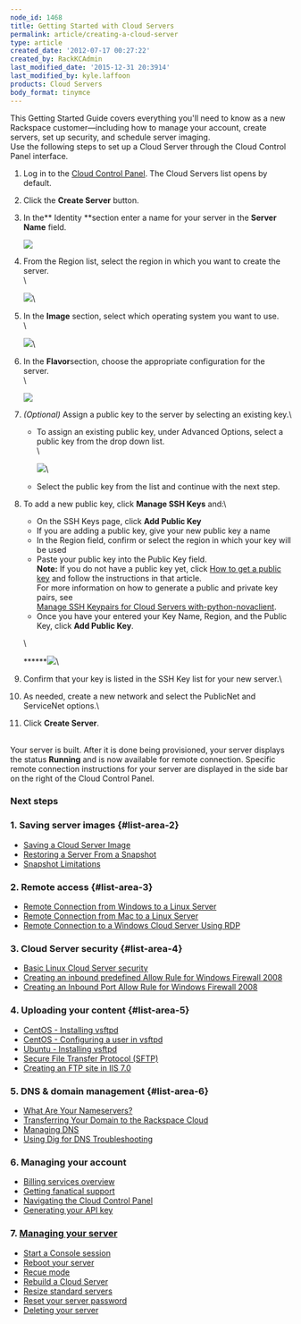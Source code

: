 ```yaml
---
node_id: 1468
title: Getting Started with Cloud Servers
permalink: article/creating-a-cloud-server
type: article
created_date: '2012-07-17 00:27:22'
created_by: RackKCAdmin
last_modified_date: '2015-12-31 20:3914'
last_modified_by: kyle.laffoon
products: Cloud Servers
body_format: tinymce
---
```


This Getting Started Guide covers everything you'll need to know as a
new Rackspace customer&mdash;including how to manage your account, create
servers, set up security, and schedule server imaging.\
 Use the following steps to set up a Cloud Server through the Cloud
Control Panel interface.

1.  Log in to the [Cloud Control
    Panel](https://mycloud.rackspace.com). The Cloud Servers list opens
    by default.
2.  Click the **Create Server** button.
3.  In the** Identity **section enter a name for your server in
    the **Server Name** field.

    ![](/knowledge_center/sites/default/files/field/image/Screen%20Shot%202015-01-14%20at%209.12.15%20AM.png)

4.  From the Region list, select the region in which you want to create
    the server.\
     \

    ![](/knowledge_center/sites/default/files/field/image/Screen%20Shot%202015-01-14%20at%209.13.25%20AM.png)\
      
5.  In the **Image** section, select which operating system you want to
    use.\
     \

    ![](/knowledge_center/sites/default/files/field/image/Screen%20Shot%202015-01-14%20at%209.15.30%20AM.png)\
      
6.  In the **Flavor**section, choose the appropriate configuration for
    the server.\
     \

    ![](/knowledge_center/sites/default/files/field/image/Screen%20Shot%202015-01-14%20at%209.16.55%20AM.png)
7.  *(Optional)* Assign a public key to the server by selecting an
    existing key.\
      
    -   To assign an existing public key, under Advanced Options, select
        a public key from the drop down list.\
         \

        ![](/knowledge_center/sites/default/files/field/image/Screen%20Shot%202015-01-14%20at%209.18.41%20AM.png)\
          
    -   Select the public key from the list and continue with the next
        step.

8.  To add a new public key, click **Manage SSH Keys** and:\
     
    -   On the SSH Keys page, click **Add Public Key**
    -   If you are adding a public key, give your new public key a name
    -   In the Region field, confirm or select the region in which your
        key will be used
    -   Paste your public key into the Public Key field.\
         **Note:** If you do not have a public key yet, click [How to
        get a public
        key](http://www.rackspace.com/knowledge_center/article/connecting-to-a-server-using-ssh-on-linux-or-mac-os)
        and follow the instructions in that article.\
                   For more information on how to generate a public and
        private key pairs, see\
                   [Manage SSH Keypairs for Cloud Servers
        with-python-novaclient](http://www.rackspace.com/knowledge_center/article/manage-ssh-key-pairs-for-cloud-servers-with-python-novaclient).
    -   Once you have your entered your Key Name, Region, and the Public
        Key, click **Add Public Key**.

    \

    ******![](/knowledge_center/sites/default/files/field/image/Screen%20Shot%202015-01-14%20at%209.30.59%20AM.png)\
      
9.  Confirm that your key is listed in the SSH Key list for your new
    server.\
      
10. As needed, create a new network and select the PublicNet and
    ServiceNet options.\
      
11. Click **Create Server**.

\
 Your server is built. After it is done being provisioned, your server
displays the status **Running** and is now available for remote
connection. Specific remote connection instructions for your server are 
displayed in the side bar on the right of the Cloud Control Panel.

 

### Next steps

### 1. Saving server images {#list-area-2}

-   [Saving a Cloud Server
    Image](http://www.rackspace.com/knowledge_center/article/rackspace-cloud-essentials-4-restoring-cloud-server-saved-image)
-   [Restoring a Server From a
    Snapshot](http://www.rackspace.com/knowledge_center/article/rackspace-cloud-essentials-4-restoring-cloud-server-saved-image)
-   [Snapshot
    Limitations](http://www.rackspace.com/knowledge_center/article/rackspace-cloud-essentials-4-cloud-server-snapshot-limitations)

### 2. Remote access {#list-area-3}

-   [Remote Connection from Windows to a Linux
    Server](http://www.rackspace.com/knowledge_center/index.php/Logging_in_via_Putty)
-   [Remote Connection from Mac to a Linux
    Server](http://www.rackspace.com/knowledge_center/Mac_to_Linux_using_iTerm)
-   [Remote Connection to a Windows Cloud Server Using
    RDP](https://admin.rackspace.com/knowledge_center/article/log-in-to-your-server-via-rdp-windows)

### 3. Cloud Server security {#list-area-4}

-   [Basic Linux Cloud Server
    security](http://www.rackspace.com/knowledge_center/content/rackspace-cloud-essentials-3-basic-cloud-server-security)
-   [Creating an inbound predefined Allow Rule for Windows Firewall
    2008](http://www.rackspace.com/knowledge_center/index.php/Creating_an_Inbound_Predefined_Allow_Rule_for_Windows_Firewall_%28Windows_2008%29)
-   [Creating an Inbound Port Allow Rule for Windows Firewall
    2008](http://www.rackspace.com/knowledge_center/index.php/Creating_an_Inbound_Port_Allow_Rule_for_Windows_Firewall_%28Windows_2008%29)

### 4. Uploading your content {#list-area-5}

-   [CentOS - Installing
    vsftpd](http://www.rackspace.com/knowledge_center/index.php/CentOS_-_Installing_vsftpd)
-   [CentOS - Configuring a user in
    vsftpd](http://www.rackspace.com/knowledge_center/index.php/CentOS_-_Configuring_a_user_in_vsftpd)
-   [Ubuntu - Installing
    vsftpd](http://www.rackspace.com/knowledge_center/index.php/Ubuntu_-_Installing_vsftpd)
-   [Secure File Transfer Protocol
    (SFTP)](http://www.rackspace.com/knowledge_center/index.php/Secure_File_Transfer_Protocol_%28SFTP%29)
-   [Creating an FTP site in IIS
    7.0](http://www.rackspace.com/knowledge_center/index.php/Creating_an_FTP_Site)

### 5. DNS & domain management {#list-area-6}

-   [What Are Your
    Nameservers?](http://www.rackspace.com/knowledge_center/index.php/nameservers)
-   [Transferring Your Domain to the Rackspace
    Cloud](http://www.rackspace.com/knowledge_center/content/transferring-your-domain-to-Rackspace-Cloud)
-   [Managing
    DNS](http://www.rackspace.com/knowledge_center/index.php/Managing_DNS)
-   [Using Dig for DNS
    Troubleshooting](http://www.rackspace.com/knowledge_center/index.php/DNS_-_Introduction_to_dig)

### 6. Managing your account

-   [Billing services
    overview](https://admin.rackspace.com/knowledge_center/article/rackspace-cloud-essentials-1-billing-services-overview)
-   [Getting fanatical
    support](https://admin.rackspace.com/knowledge_center/article/rackspace-cloud-essentials-1-getting-fanatical-support-0)
-   [Navigating the Cloud Control
    Panel](https://admin.rackspace.com/knowledge_center/video/navigating-the-cloud-control-panel)
-   [Generating your API
    key](https://admin.rackspace.com/knowledge_center/article/rackspace-cloud-essentials-1-generating-your-api-key-0)

### 7. [Managing your server](https://www.rackspace.com/knowledge_center/article/rackspace-cloud-essentials-managing-your-server)

-   [Start a Console
    session](https://www.rackspace.com/knowledge_center/article/managing-your-server-start-a-console-session)
-   [Reboot your
    server](https://www.rackspace.com/knowledge_center/article/managing-your-server-reboot-your-server)
-   [Recue
    mode](https://www.rackspace.com/knowledge_center/article/managing-your-server-rescue-mode)
-   [Rebuild a Cloud
    Server](https://www.rackspace.com/knowledge_center/article/managing-your-server-rebuild-a-cloud-server)
-   [Resize standard
    servers](https://www.rackspace.com/knowledge_center/article/managing-your-server-resizing-standard-servers)
-   [Reset your server
    password](https://www.rackspace.com/knowledge_center/article/managing-your-server-reset-your-server-password)
-   [Deleting your
    server](https://www.rackspace.com/knowledge_center/article/managing-your-server-deleting-your-server)


